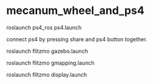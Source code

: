 # mecanum_wheel_and_ps4

roslaunch ps4_ros ps4.launch

connect ps4 by pressing share and ps4 button together.

roslaunch flitzmo gazebo.launch

roslaunch flitzmo gmapping.launch

roslaunch flitzmo display.launch


